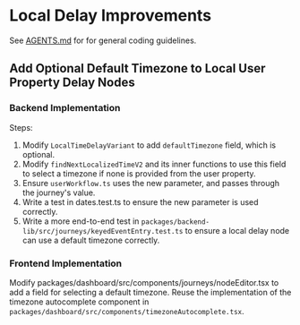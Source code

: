 # Local Delay Improvements

See [AGENTS.md](AGENTS.md) for for general coding guidelines. 

## Add Optional Default Timezone to Local User Property Delay Nodes

### Backend Implementation

Steps:

1. Modify `LocalTimeDelayVariant` to add `defaultTimezone` field, which is optional.
2. Modify `findNextLocalizedTimeV2` and its inner functions to use this field to select a timezone if none is provided from the user property.
3. Ensure `userWorkflow.ts` uses the new parameter, and passes through the journey's value.
4. Write a test in dates.test.ts to ensure the new parameter is used correctly.
5. Write a more end-to-end test in `packages/backend-lib/src/journeys/keyedEventEntry.test.ts` to ensure a local delay node can use a default timezone correctly. 

### Frontend Implementation

Modify packages/dashboard/src/components/journeys/nodeEditor.tsx to add a field for selecting a default timezone. Reuse the implementation of the timezone autocomplete component in `packages/dashboard/src/components/timezoneAutocomplete.tsx`.